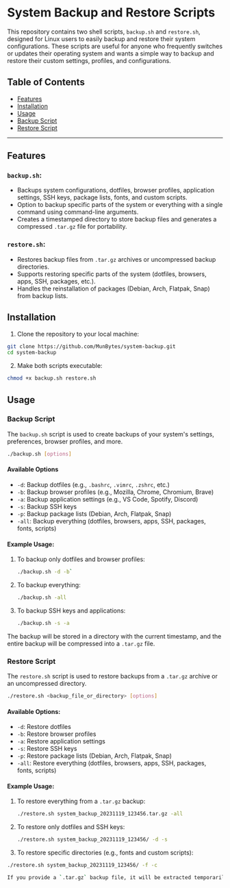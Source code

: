 # System Backup and Restore Scripts
This repository contains two shell scripts, `backup.sh` and `restore.sh`, designed for Linux users to easily backup and restore their system configurations. These scripts are useful for anyone who frequently switches or updates their operating system and wants a simple way to backup and restore their custom settings, profiles, and configurations.

## Table of Contents
- [Features](#features)
- [Installation](#installation)
- [Usage](#usage)
- [Backup Script](#backup-script)
- [Restore Script](#restore-script)
---

## Features
### `backup.sh`:
- Backups system configurations, dotfiles, browser profiles, application settings, SSH keys, package lists, fonts, and custom scripts.
- Option to backup specific parts of the system or everything with a single command using command-line arguments.
- Creates a timestamped directory to store backup files and generates a compressed `.tar.gz` file for portability.
  
### `restore.sh`:
- Restores backup files from `.tar.gz` archives or uncompressed backup directories.
- Supports restoring specific parts of the system (dotfiles, browsers, apps, SSH, packages, etc.).
- Handles the reinstallation of packages (Debian, Arch, Flatpak, Snap) from backup lists.


## Installation

1. Clone the repository to your local machine:
```bash
git clone https://github.com/MunBytes/system-backup.git
cd system-backup
```

2. Make both scripts executable:
```bash
chmod +x backup.sh restore.sh
```
  
## Usage
### Backup Script
The `backup.sh` script is used to create backups of your system's settings, preferences, browser profiles, and more.

```bash
./backup.sh [options]
```
#### Available Options
-   `-d`: Backup dotfiles (e.g., `.bashrc`, `.vimrc`, `.zshrc`, etc.)
-   `-b`: Backup browser profiles (e.g., Mozilla, Chrome, Chromium, Brave)
-   `-a`: Backup application settings (e.g., VS Code, Spotify, Discord)
-   `-s`: Backup SSH keys
-   `-p`: Backup package lists (Debian, Arch, Flatpak, Snap)
-   `-all`: Backup everything (dotfiles, browsers, apps, SSH, packages, fonts, scripts)


#### Example Usage:
1.  To backup only dotfiles and browser profiles:
	```bash
	./backup.sh -d -b`
	```
3.  To backup everything:
    ```bash
    ./backup.sh -all
	 ```
4.  To backup SSH keys and applications:
    ```bash
    ./backup.sh -s -a
    ```
    
The backup will be stored in a directory with the current timestamp, and the entire backup will be compressed into a `.tar.gz` file.


### Restore Script

The `restore.sh` script is used to restore backups from a `.tar.gz` archive or an uncompressed directory.

```bash
./restore.sh <backup_file_or_directory> [options]
```
#### Available Options:
-   `-d`: Restore dotfiles
-   `-b`: Restore browser profiles
-   `-a`: Restore application settings
-   `-s`: Restore SSH keys
-   `-p`: Restore package lists (Debian, Arch, Flatpak, Snap)
-   `-all`: Restore everything (dotfiles, browsers, apps, SSH, packages, fonts, scripts)


#### Example Usage:
1.  To restore everything from a `.tar.gz` backup:
    ```bash
    ./restore.sh system_backup_20231119_123456.tar.gz -all
    ```
2.  To restore only dotfiles and SSH keys:
    ```bash
    ./restore.sh system_backup_20231119_123456/ -d -s
    ```
3.  To restore specific directories (e.g., fonts and custom scripts):
```bash
./restore.sh system_backup_20231119_123456/ -f -c

If you provide a `.tar.gz` backup file, it will be extracted temporarily before restoring the files. If you provide a directory, it will restore from that directory directly.
